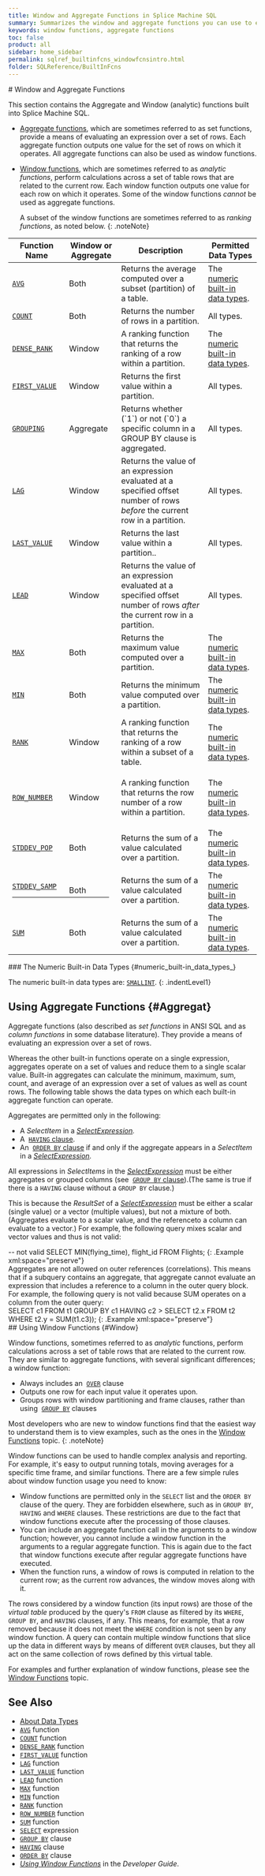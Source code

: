 ```yaml
---
title: Window and Aggregate Functions in Splice Machine SQL
summary: Summarizes the window and aggregate functions you can use to evaluate an expression over a set of rows in Splice Machine SQL.
keywords: window functions, aggregate functions
toc: false
product: all
sidebar: home_sidebar
permalink: sqlref_builtinfcns_windowfcnsintro.html
folder: SQLReference/BuiltInFcns
---
```

<section>
<div class="TopicContent" data-swiftype-index="true" markdown="1">
# Window and Aggregate Functions

This section contains the Aggregate and Window (analytic) functions
built into Splice Machine SQL.

* [Aggregate functions](#Aggregat), which are sometimes referred to as
  set functions, provide a means of evaluating an expression over a set
  of rows. Each aggregate function outputs one value for the set of rows
  on which it operates. All aggregate functions can also be used as
  window functions.
* [Window functions](#Window), which are sometimes referred to as
  *analytic functions*, perform calculations across a set of table rows
  that are related to the current row. Each window function outputs one
  value for each row on which it operates. Some of the window functions
  *cannot* be used as aggregate functions.

  A subset of the window functions are sometimes referred to as *ranking
  functions*, as noted below.
  {: .noteNote}

<table summary="Summary of Splice Machine SQL Window and Aggregate Functions">
                <col />
                <col />
                <col />
                <col />
                <thead>
                    <tr>
                        <th><strong>Function Name</strong>
                        </th>
                        <th>Window or Aggregate</th>
                        <th>Description</th>
                        <th>Permitted Data Types</th>
                    </tr>
                </thead>
                <tbody>
                    <tr>
                        <td><a href="sqlref_builtinfcns_avg.html"><code>AVG</code></a>
                        </td>
                        <td>Both</td>
                        <td>Returns the average computed over a subset (partition) of a table.</td>
                        <td>The <a href="#numeric_built-in_data_types_">numeric built-in data types</a>.</td>
                    </tr>
                    <tr>
                        <td><a href="sqlref_builtinfcns_count.html"><code>COUNT</code></a>
                        </td>
                        <td>Both</td>
                        <td>Returns the number of rows in a partition.</td>
                        <td>All types.</td>
                    </tr>
                    <tr>
                        <td><a href="sqlref_builtinfcns_denserank.html"><code>DENSE_RANK</code></a>
                        </td>
                        <td>Window</td>
                        <td>A ranking function that returns the ranking of a row within a partition.</td>
                        <td>The <a href="#numeric_built-in_data_types_">numeric built-in data types</a>.</td>
                    </tr>
                    <tr>
                        <td><a href="sqlref_builtinfcns_firstvalue.html"><code>FIRST_VALUE</code></a>
                        </td>
                        <td>Window</td>
                        <td>Returns the first value within  a partition.</td>
                        <td>All types.</td>
                    </tr>
                    <tr>
                        <td><a href="sqlref_builtinfcns_grouping.html"><code>GROUPING</code></a>
                        </td>
                        <td>Aggregate</td>
                        <td>Returns whether (`1`) or not (`0`) a specific column in a GROUP BY clause is aggregated.</td>
                        <td>All types.</td>
                    </tr>
                    <tr>
                        <td><a href="sqlref_builtinfcns_lag.html"><code>LAG</code></a>
                        </td>
                        <td>Window</td>
                        <td>Returns the value of an expression evaluated at a specified offset number of rows <em>before</em> the current row in a partition.</td>
                        <td>All types.</td>
                    </tr>
                    <tr>
                        <td><a href="sqlref_builtinfcns_lastvalue.html"><code>LAST_VALUE</code></a>
                        </td>
                        <td>Window</td>
                        <td>Returns the last value within a partition..</td>
                        <td>All types.</td>
                    </tr>
                    <tr>
                        <td><a href="sqlref_builtinfcns_lead.html"><code>LEAD</code></a>
                        </td>
                        <td>Window</td>
                        <td>Returns the value of an expression evaluated at a specified offset number of rows <em>after</em> the current row in a partition.</td>
                        <td>All types.</td>
                    </tr>
                    <tr>
                        <td><a href="sqlref_builtinfcns_max.html"><code>MAX</code></a>
                        </td>
                        <td>Both</td>
                        <td>Returns the maximum value computed over a partition.</td>
                        <td>The <a href="#numeric_built-in_data_types_">numeric built-in data types</a>.</td>
                    </tr>
                    <tr>
                        <td><a href="sqlref_builtinfcns_min.html"><code>MIN</code></a>
                        </td>
                        <td>Both</td>
                        <td>Returns the minimum value computed over a partition.</td>
                        <td>The <a href="#numeric_built-in_data_types_">numeric built-in data types</a>.</td>
                    </tr>
                    <tr>
                        <td><a href="sqlref_builtinfcns_rank.html"><code>RANK</code></a>
                        </td>
                        <td>Window</td>
                        <td>A ranking function that returns the ranking of a row within a subset of a table.</td>
                        <td>The <a href="#numeric_built-in_data_types_">numeric built-in data types</a>.</td>
                    </tr>
                    <tr>
                        <td><a href="sqlref_builtinfcns_rownumber.html"><code>ROW_NUMBER</code></a>
                        </td>
                        <td>Window</td>
                        <td>
                            <p>A ranking function that returns the row number of a row within a partition.</p>
                        </td>
                        <td>The <a href="#numeric_built-in_data_types_">numeric built-in data types</a>.</td>
                    </tr>
                    <tr>
                        <td><a href="sqlref_builtinfcns_stddevpop.html"><code>STDDEV_POP</code></a>
                        </td>
                        <td>Both</td>
                        <td>Returns the sum of a value calculated over a partition.</td>
                        <td>The <a href="#numeric_built-in_data_types_">numeric built-in data types</a>.</td>
                    </tr>
                    <tr>
                        <td><code><a href="sqlref_builtinfcns_stddevsamp.html">STDDEV_SAMP
                        </a></code>
                        </td>
                        <td>Both</td>
                        <td>Returns the sum of a value calculated over a partition.</td>
                        <td>The <a href="#numeric_built-in_data_types_">numeric built-in data types</a>.</td>
                    </tr>
                    <tr>
                        <td><a href="sqlref_builtinfcns_sum.html"><code>SUM</code></a>
                        </td>
                        <td>Both</td>
                        <td>Returns the sum of a value calculated over a partition.</td>
                        <td>The <a href="#numeric_built-in_data_types_">numeric built-in data types</a>.</td>
                    </tr>
                </tbody>
            </table>
### The Numeric Built-in Data Types   {#numeric_built-in_data_types_}

The numeric built-in data types
are: [`SMALLINT`](sqlref_builtinfcns_smallint.html).
{: .indentLevel1}

## Using Aggregate Functions   {#Aggregat}

Aggregate functions (also described as *set functions* in ANSI SQL and
as *column functions* in some database literature). They provide a means
of evaluating an expression over a set of rows.

Whereas the other built-in functions operate on a single expression,
aggregates operate on a set of values and reduce them to a single scalar
value. Built-in aggregates can calculate the minimum, maximum, sum,
count, and average of an expression over a set of values as well as
count rows. The following table shows the data types on which each
built-in aggregate function can operate.

Aggregates are permitted only in the following:

* A *SelectItem* in a
  *[SelectExpression](sqlref_expressions_select.html).*
* A &nbsp;[`HAVING` clause](sqlref_clauses_having.html).
* An &nbsp;[`ORDER BY` clause](sqlref_clauses_orderby.html) if and only if the
  aggregate appears in a *SelectItem* in a
  *[SelectExpression](sqlref_expressions_select.html).*

All expressions in *SelectItems* in the
*[SelectExpression](sqlref_expressions_select.html)* must be either
aggregates or grouped columns (see &nbsp;[`GROUP BY`
clause](sqlref_clauses_groupby.html)).(The same is true if there is a
`HAVING` clause without a `GROUP BY` clause.)

This is because the *ResultSet* of a
*[SelectExpression](sqlref_expressions_select.html)* must be either a
scalar (single value) or a vector (multiple values), but not a mixture
of both. (Aggregates evaluate to a scalar value, and the referenceto a
column can evaluate to a vector.) For example, the following query mixes
scalar and vector values and thus is not valid:

<div class="preWrapper" markdown="1">
       -- not valid
    SELECT MIN(flying_time), flight_id
      FROM Flights;
{: .Example xml:space="preserve"}

</div>
Aggregates are not allowed on outer references (correlations). This
means that if a subquery contains an aggregate, that aggregate cannot
evaluate an expression that includes a reference to a column in the
outer query block. For example, the following query is not valid because
SUM operates on a column from the outer query:

<div class="preWrapper" markdown="1">
    SELECT c1
      FROM t1
      GROUP BY c1
      HAVING c2 >
      SELECT t2.x
      FROM t2
      WHERE t2.y = SUM(t1.c3));
{: .Example xml:space="preserve"}

</div>
## Using Window Functions   {#Window}

Window functions, sometimes referred to as *analytic* functions, perform
calculations across a set of table rows that are related to the current
row. They are similar to aggregate functions, with several significant
differences; a window function:

* Always includes an &nbsp;[`OVER`](sqlref_clauses_over.html) clause
* Outputs one row for each input value it operates upon.
* Groups rows with window partitioning and frame clauses, rather than
  using &nbsp;[`GROUP BY`](sqlref_clauses_groupby.html) clauses

Most developers who are new to window functions find that the easiest
way to understand them is to view examples, such as the ones in the
[Window Functions](developers_fundamentals_windowfcns.html) topic.
{: .noteNote}

Window functions can be used to handle complex analysis and reporting.
For example, it's easy to output running totals, moving averages for a
specific time frame, and similar functions. There are a few simple rules
about window function usage you need to know:

* Window functions are permitted only in the `SELECT` list and the
  `ORDER BY` clause of the query. They are forbidden elsewhere, such as
  in `GROUP BY`, `HAVING` and `WHERE` clauses. These restrictions are
  due to the fact that window functions execute after the processing of
  those clauses.
* You can include an aggregate function call in the arguments to a
  window function; however, you cannot include a window function in the
  arguments to a regular aggregate function. This is again due to the
  fact that window functions execute after regular aggregate functions
  have executed.
* When the function runs, a window of rows is computed in relation to
  the current row; as the current row advances, the window moves along
  with it.

The rows considered by a window function (its input rows) are those of
the *virtual table* produced by the query's `FROM` clause as filtered by
its `WHERE`, `GROUP BY`, and `HAVING` clauses, if any. This means, for
example, that a row removed because it does not meet the `WHERE`
condition is not seen by any window function. A query can contain
multiple window functions that slice up the data in different ways by
means of different `OVER` clauses, but they all act on the same
collection of rows defined by this virtual table.

For examples and further explanation of window functions, please see the
[Window Functions](developers_fundamentals_windowfcns.html) topic.

## See Also

* [About Data Types](sqlref_datatypes_numerictypes.html)
* [`AVG`](sqlref_builtinfcns_currentdate.html) function
* [`COUNT`](sqlref_builtinfcns_count.html) function
* [`DENSE_RANK`](sqlref_builtinfcns_denserank.html) function
* [`FIRST_VALUE`](sqlref_builtinfcns_firstvalue.html) function
* [`LAG`](sqlref_builtinfcns_lag.html) function
* [`LAST_VALUE`](sqlref_builtinfcns_lastvalue.html) function
* [`LEAD`](sqlref_builtinfcns_lead.html) function
* [`MAX`](sqlref_builtinfcns_max.html) function
* [`MIN`](sqlref_builtinfcns_min.html) function
* [`RANK`](sqlref_builtinfcns_rank.html) function
* [`ROW_NUMBER`](sqlref_builtinfcns_rownumber.html) function
* [`SUM`](sqlref_builtinfcns_sum.html) function
* [`SELECT`](sqlref_expressions_select.html) expression
* [`GROUP BY`](sqlref_clauses_groupby.html) clause
* [`HAVING`](sqlref_clauses_having.html) clause
* [`ORDER BY`](sqlref_clauses_orderby.html) clause
* *[Using Window Functions](developers_fundamentals_windowfcns.html)* in
  the *Developer Guide*.

</div>
</section>
